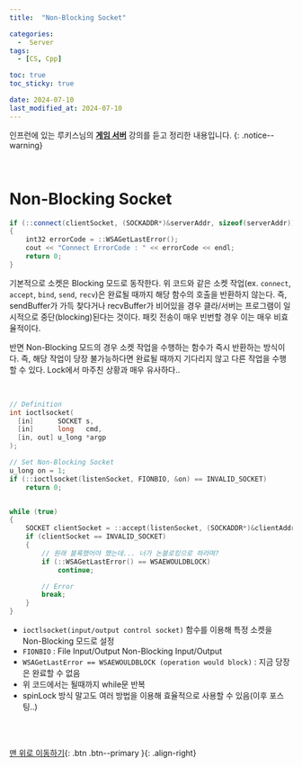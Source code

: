 ```yaml
---
title:  "Non-Blocking Socket"

categories:
  -  Server
tags:
  - [CS, Cpp]

toc: true
toc_sticky: true

date: 2024-07-10
last_modified_at: 2024-07-10
---
```


인프런에 있는 루키스님의 **[게임 서버](https://www.inflearn.com/course/%EC%96%B8%EB%A6%AC%EC%96%BC-3d-mmorpg-4/dashboard)** 강의를 듣고 정리한 내용입니다.
{: .notice--warning}

<br>

# Non-Blocking Socket

``` c++
if (::connect(clientSocket, (SOCKADDR*)&serverAddr, sizeof(serverAddr)) == SOCKET_ERROR)
{
    int32 errorCode = ::WSAGetLastError();
    cout << "Connect ErrorCode : " << errorCode << endl;
    return 0;
}
```

기본적으로 소켓은 Blocking 모드로 동작한다. 위 코드와 같은 소켓 작업(ex. `connect`, `accept`, `bind`, `send`, `recv`)은 완료될 때까지 해당 함수의 호출을 반환하지 않는다. 즉, sendBuffer가 가득 찾다거나 recvBuffer가 비어있을 경우 클라/서버는 프로그램이 일시적으로 중단(blocking)된다는 것이다. 패킷 전송이 매우 빈번할 경우 이는 매우 비효율적이다.<br>

반면 Non-Blocking 모드의 경우 소켓 작업을 수행하는 함수가 즉시 반환하는 방식이다. 즉, 해당 작업이 당장 불가능하다면 완료될 때까지 기다리지 않고 다른 작업을 수행할 수 있다. Lock에서 마주친 상황과 매우 유사하다..

<br>

``` c++
// Definition
int ioctlsocket(
  [in]      SOCKET s,
  [in]      long   cmd,
  [in, out] u_long *argp
);

// Set Non-Blocking Socket
u_long on = 1;
if (::ioctlsocket(listenSocket, FIONBIO, &on) == INVALID_SOCKET)
    return 0;


while (true)
{
    SOCKET clientSocket = ::accept(listenSocket, (SOCKADDR*)&clientAddr, &addrLen);
    if (clientSocket == INVALID_SOCKET)
    {
        // 원래 블록했어야 했는데... 너가 논블로킹으로 하라며?
        if (::WSAGetLastError() == WSAEWOULDBLOCK)
            continue;

        // Error
        break;
    }
}

```

- `ioctlsocket(input/output control socket)` 함수를 이용해 특정 소켓을 Non-Blocking 모드로 설정 
- `FIONBIO` : File Input/Output Non-Blocking Input/Output
- `WSAGetLastError == WSAEWOULDBLOCK (operation would block)` : 지금 당장은 완료할 수 없음
- 위 코드에서는 될때까지 while문 반복
- spinLock 방식 말고도 여러 방법을 이용해 효율적으로 사용할 수 있음(이후 포스팅..)

<br>
<br>


[맨 위로 이동하기](#){: .btn .btn--primary }{: .align-right}